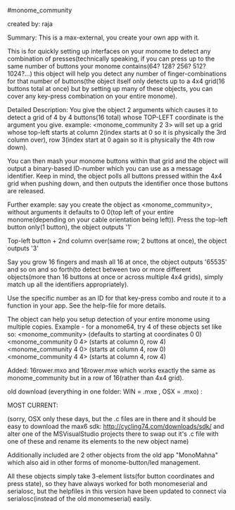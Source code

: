 #monome_community

created by: raja  

Summary:
This is a max-external, you create your own app with it.

This is for quickly setting up interfaces on your monome to detect any combination of presses(technically speaking, if you can press up to the same number of buttons your monome contains(64? 128? 256? 512? 1024?...) this object will help you detect any number of finger-combinations for that number of buttons(the object itself only detects up to a 4x4 grid(16 buttons total at once) but by setting up many of these objects, you can cover any key-press combination on your entire monome).


Detailed Description:
You give the object 2 arguments which causes it to detect a grid of 4 by 4 buttons(16 total) whose TOP-LEFT coordinate is the argument you give.
example: <monome_community 2 3> will set up a grid whose top-left starts at column 2(index starts at 0 so it is physically the 3rd column over), row 3(index start at 0 again so it is physically the 4th row down).

You can then mash your monome buttons within that grid and the object will output a binary-based ID-number which you can use as a message identifier.
Keep in mind, the object polls all buttons pressed within the 4x4 grid when pushing down, and then outputs the identifier once those buttons are released.

Further example: say you create the object as <monome_community>, without arguments it defaults to 0 0(top left of your entire monome(depending on your cable orientation being left)).
Press the top-left button only(1 button), the object outputs '1'

Top-left button + 2nd column over(same row; 2 buttons at once), the object outputs '3'

Say you grow 16 fingers and mash all 16 at once, the object outputs
'65535'
and so on and so forth(to detect between two or more different objects(more than 16 buttons at once or across multiple 4x4 grids), simply match up all the identifiers appropriately).

Use the specific number as an ID for that key-press combo and route it to a function in your app. See the help-file for more details.

The object can help you setup detection of your entire monome using multiple copies. Example - for a monome64, try 4 of these objects set like so:
<monome_community> (defaults to starting at coordinates 0 0)
<monome_community 0 4> (starts at column 0, row 4)
<monome_community 4 0> (starts at column 4, row 0)
<monome_community 4 4> (starts at column 4, row 4)

Added: 16rower.mxo and 16rower.mxe which works exactly the same as monome_community but in a row of 16(rather than 4x4 grid).


old download (everything in one folder: WIN = .mxe , OSX = .mxo) :

MOST CURRENT: 

(sorry, OSX only these days, but the .c files are in there and it should be easy to download the max6 sdk:
http://cycling74.com/downloads/sdk/
 and alter one of the MSVisualStudio projects there to swap out it's .c file with one of these and rename its elements to the new object name)

Additionally included are 2 other objects from the old app "MonoMahna" which also aid in other forms of monome-button/led management.

All these objects simply take 3-element lists(for button coordinates and press state), so they have always worked for both monomeserial and serialosc, but the helpfiles in this version have been updated to connect via serialosc(instead of the old monomeserial) easily.